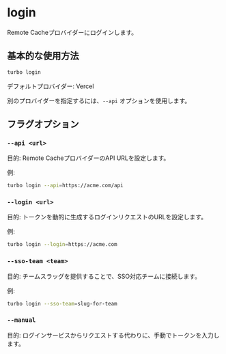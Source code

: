 # login

Remote Cacheプロバイダーにログインします。

## 基本的な使用方法

```bash
turbo login
```

デフォルトプロバイダー: Vercel

別のプロバイダーを指定するには、`--api` オプションを使用します。

## フラグオプション

### `--api <url>`

目的: Remote CacheプロバイダーのAPI URLを設定します。

例:
```bash
turbo login --api=https://acme.com/api
```

### `--login <url>`

目的: トークンを動的に生成するログインリクエストのURLを設定します。

例:
```bash
turbo login --login=https://acme.com
```

### `--sso-team <team>`

目的: チームスラッグを提供することで、SSO対応チームに接続します。

例:
```bash
turbo login --sso-team=slug-for-team
```

### `--manual`

目的: ログインサービスからリクエストする代わりに、手動でトークンを入力します。
